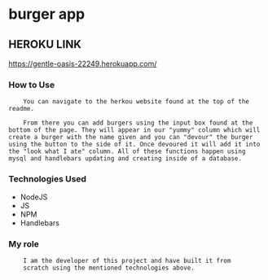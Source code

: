 # burger app

## HEROKU LINK
https://gentle-oasis-22249.herokuapp.com/

### How to Use
        You can navigate to the herkou website found at the top of the readme.

        From there you can add burgers using the input box found at the bottom of the page. They will appear in our "yummy" column which will create a burger with the name given and you can "devour" the burger using the button to the side of it. Once devoured it will add it into the "look what I ate" column. All of these functions happen using mysql and handlebars updating and creating inside of a database.


### Technologies Used
* NodeJS
* JS
* NPM
* Handlebars

### My role

        I am the developer of this project and have built it from 
        scratch using the mentioned technologies above.
